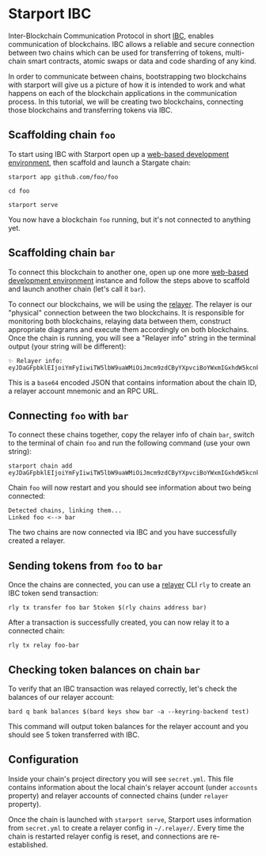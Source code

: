 # Starport IBC

Inter-Blockchain Communication Protocol in short [IBC](https://github.com/cosmos/ics#ibc-quick-references), enables communication of blockchains. IBC allows a reliable and secure connection between two chains which can be used for transferring of tokens, multi-chain smart contracts, atomic swaps or data and code sharding of any kind.

In order to communicate between chains, bootstrapping two blockchains with starport will give us a picture of how it is intended to work and what happens on each of the blockchain applications in the communication process. In this tutorial, we will be creating two blockchains, connecting those blockchains and transferring tokens via IBC.

## Scaffolding chain `foo`

To start using IBC with Starport open up a [web-based development environment](https://gitpod.io/#https://github.com/tendermint/starport/), then scaffold and launch a Stargate chain:

```
starport app github.com/foo/foo

cd foo

starport serve
```

You now have a blockchain `foo` running, but it's not connected to anything yet.

## Scaffolding chain `bar`

To connect this blockchain to another one, open up one more [web-based development environment](https://gitpod.io/#https://github.com/tendermint/starport/) instance and follow the steps above to scaffold and launch another chain (let's call it `bar`).

To connect our blockchains, we will be using the [relayer](https://github.com/cosmos/ics/tree/master/spec/ics-018-relayer-algorithms). The relayer is our "physical" connection between the two blockchains. It is responsible for monitoring both blockchains, relaying data between them, construct appropriate diagrams and execute them accordingly on both blockchains.
Once the chain is running, you will see a "Relayer info" string in the terminal output (your string will be different):

```
✨ Relayer info: eyJDaGFpbklEIjoiYmFyIiwiTW5lbW9uaWMiOiJmcm9zdCByYXpvciBoYWxmIGxhdW5kcnkgcHJvZml0IHdpc2UgdG9uZSBibHVzaCBzdXJnZSBrZWVwIHRvZ2V0aGVyIHNsaWNlIHlvdXRoIHRydXRoIGVubGlzdCBjdXBib2FyZCBhYnNvcmIgc2VlZCBzZXJpZXMgZG91YmxlIHZpbGxhZ2UgdG9uZ3VlIGZsYXNoIGdvcmlsbGEiLCJSUENBZGRyZXNzIjoiaHR0cHM6Ly8yNjY1Ny1jNzllNDk2ZC1kZDk4LTQ4MWQtOTlmZi1jZGQ4OTA2NWQ4MWIud3MtZXUwMS5naXRwb2QuaW86NDQzIn0
```

This is a `base64` encoded JSON that contains information about the chain ID, a relayer account mnemonic and an RPC URL.

## Connecting `foo` with `bar`

To connect these chains together, copy the relayer info of chain `bar`, switch to the terminal of chain `foo` and run the following command (use your own string):

```
starport chain add eyJDaGFpbklEIjoiYmFyIiwiTW5lbW9uaWMiOiJmcm9zdCByYXpvciBoYWxmIGxhdW5kcnkgcHJvZml0IHdpc2UgdG9uZSBibHVzaCBzdXJnZSBrZWVwIHRvZ2V0aGVyIHNsaWNlIHlvdXRoIHRydXRoIGVubGlzdCBjdXBib2FyZCBhYnNvcmIgc2VlZCBzZXJpZXMgZG91YmxlIHZpbGxhZ2UgdG9uZ3VlIGZsYXNoIGdvcmlsbGEiLCJSUENBZGRyZXNzIjoiaHR0cHM6Ly8yNjY1Ny1jNzllNDk2ZC1kZDk4LTQ4MWQtOTlmZi1jZGQ4OTA2NWQ4MWIud3MtZXUwMS5naXRwb2QuaW86NDQzIn0
```

Chain `foo` will now restart and you should see information about two being connected:

```
Detected chains, linking them...
Linked foo <--> bar
```

The two chains are now connected via IBC and you have successfully created a relayer.

## Sending tokens from `foo` to `bar`

Once the chains are connected, you can use a [relayer](https://github.com/cosmos/relayer) CLI `rly` to create an IBC token send transaction:

```
rly tx transfer foo bar 5token $(rly chains address bar)
```

After a transaction is successfully created, you can now relay it to a connected chain:

```
rly tx relay foo-bar
```

## Checking token balances on chain `bar`

To verify that an IBC transaction was relayed correctly, let's check the balances of our relayer account:

```
bard q bank balances $(bard keys show bar -a --keyring-backend test)
```

This command will output token balances for the relayer account and you should see 5 token transferred with IBC.

## Configuration

Inside your chain's project directory you will see `secret.yml`. This file contains information about the local chain's relayer account (under `accounts` property) and relayer accounts of connected chains (under `relayer` property).

Once the chain is launched with `starport serve`, Starport uses information from `secret.yml` to create a relayer config in `~/.relayer/`. Every time the chain is restarted relayer config is reset, and connections are re-established.

